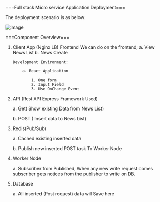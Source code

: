 ===Full stack Micro service Application Deployment===

The deployment scenario is as below:

![image](https://github.com/panthajan/fullstack-devops-test/assets/19544130/611f6d18-8bfd-4def-8d1d-1df1212afc74)

===Component Overview===

1.  Client App (Nginx LB) Frontend
    We can do on the frontend;
    a. View News List
    b. News Create

        Development Environment:

            a. React Application

                1. One form
                2. Input Field
                3. Use OnChange Event

2.  API (Rest API Express Framework Used)

    a. Get( Show existing Data from News List)

    b. POST ( Insert data to News List)

3.  Redis(Pub/Sub)

    a. Cached existing inserted data

    b. Publish new inserted POST task To Worker Node

4.  Worker Node

    a. Subscriber from Published, When any new write request comes subscriber gets notices from the publisher to write on DB.

5.  Database

    a. All inserted (Post request) data will Save here
